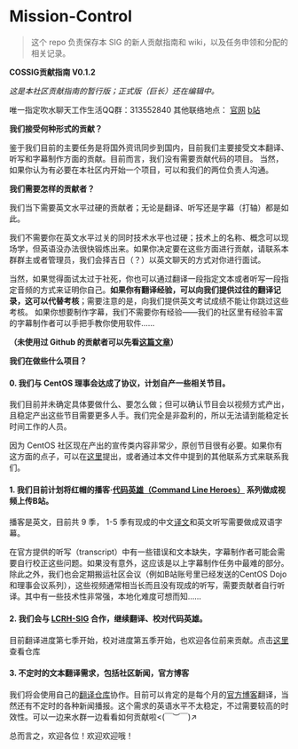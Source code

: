 # Mission-Control
> 这个 repo 负责保存本 SIG 的新人贡献指南和 wiki，以及任务申领和分配的相关记录。

**COSSIG贡献指南 V0.1.2**

_这是本社区贡献指南的暂行版；正式版（巨长）还在编辑中。_

唯一指定吹水聊天工作生活QQ群：313552840
其他联络地点：
[官网](cossig.org) [b站](https://space.bilibili.com/2080342022)


**我们接受何种形式的贡献？**

鉴于我们目前的主要任务是将国外资讯同步到国内，目前我们主要接受文本翻译、听写和字幕制作方面的贡献。目前而言，我们没有需要贡献代码的项目。
当然，如果你认为有必要在本社区内开始一个项目，可以和我们的两位负责人沟通。


**我们需要怎样的贡献者？**

我们当下需要英文水平过硬的贡献者；无论是翻译、听写还是字幕（打轴）都是如此。

我们不需要你在英文水平过关的同时技术水平也过硬；技术上的名称、概念可以现场学，但英语没办法很快锻炼出来。如果你决定要在这些方面进行贡献，请联系本群群主或者管理员，我们会择吉日（？）以英文聊天的方式对你进行面试。

当然，如果觉得面试太过于社死，你也可以通过翻译一段指定文本或者听写一段指定音频的方式来证明你自己。**如果你有翻译经验，可以向我们提供过往的翻译记录，这可以代替考核**；需要注意的是，向我们提供英文考试成绩不能让你跳过这些考核。
如果你想要制作字幕，我们不需要你有经验——我们的社区里有经验丰富的字幕制作者可以手把手教你使用软件……

**（未使用过 Github 的贡献者可以先看[这篇文章](https://lctt.github.io/wiki/guide/translation_web.html)）**


**我们在做些什么项目？**

#### 0. 我们与 CentOS 理事会达成了协议，计划自产一些相关节目。

我们目前并未确定具体要做什么、要怎么做；但可以确认节目会以视频方式产出，且稳定产出这些节目需要更多人手。我们完全是非盈利的，所以无法请到能稳定长时间工作的人员。

因为 CentOS 社区现在产出的宣传类内容非常少，原创节目很有必要。如果你有这方面的点子，可以在[这里](https://github.com/COSSIG/points)提出，或者通过本文件中提到的其他联系方式来联系我们。

#### 1. 我们目前计划将红帽的播客·[代码英雄（Command Line Heroes）](https://www.redhat.com/en/command-line-heroes) 系列做成视频上传B站。

播客是英文，目前共 9 季， 1-5 季有现成的中文[译文](https://github.com/LCTT/LCRH)和英文听写需要做成双语字幕。

在官方提供的听写（transcript）中有一些错误和文本缺失，字幕制作者可能会需要自行校正这些问题。如果没有意外，这应该是以上字幕制作任务中最难的部分。
除此之外，我们也会定期搬运社区会议（例如B站账号里已经发送的CentOS Dojo和理事会议系列），这些视频通常相当长而且没有现成的听写，需要贡献者自行听译。其中有一些技术性非常强，本地化难度可想而知……

#### 2. 我们会与 [LCRH-SIG](https://github.com/LCTT/LCRH) 合作，继续翻译、校对代码英雄。

目前翻译进度第七季开始，校对进度第五季开始，也欢迎各位前来贡献。点击[这里](https://github.com/LCTT/LCRH)查看仓库

#### 3. 不定时的文本翻译需求，包括社区新闻，官方博客

我们将会使用自己的[翻译仓库](https://github.com/COSSIG/COSSIG-Translation)协作。目前可以肯定的是每个月的[官方博客](https://blog.centos.org/)翻译，当然还有不定时的各种新闻播报。这个需求的英语水平不太稳定，不过需要较高的时效性。可以一边来水群一边看看如何贡献啦<(￣︶￣)↗

总而言之，欢迎各位！欢迎欢迎哦！
